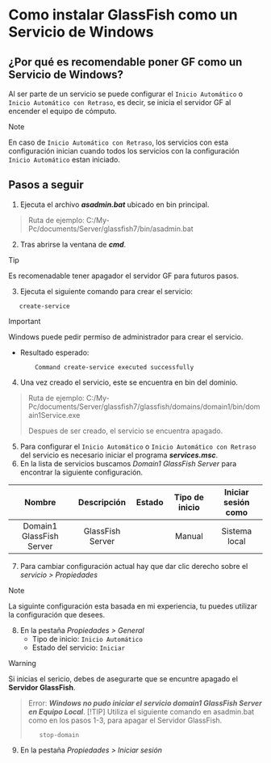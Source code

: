 # Como instalar GlassFish como un Servicio de Windows

## ¿Por qué es recomendable poner GF como un Servicio de Windows?
Al ser parte de un servicio se puede configurar el `Inicio Automático` o `Inicio Automático con Retraso`, es decir, se inicia el servidor GF al encender el equipo de cómputo. 
> [!NOTE]
> En caso de `Inicio Automático con Retraso`, los servicios con esta configuración inician cuando todos los servicios con la configuración `Inicio Automático` estan iniciado.

## Pasos a seguir
1. Ejecuta el archivo ***asadmin.bat*** ubicado en bin principal. 
> Ruta de ejemplo: C:/My-Pc/documents/Server/glassfish7/bin/asadmin.bat
2. Tras abrirse la ventana de ***cmd***.
> [!TIP]
> Es recomenadable tener apagador el servidor GF para futuros pasos.
3. Ejecuta el siguiente comando para crear el servicio:
```
   create-service
```
> [!IMPORTANT]
> Windows puede pedir permiso de administrador para crear el servicio. 
   - Resultado esperado:
     ```
         Command create-service executed successfully
     ```
4. Una vez creado el servicio, este se encuentra en bin del dominio.
> Ruta de ejemplo: C:/My-Pc/documents/Server/glassfish7/glassfish/domains/domain1/bin/domain1Service.exe
> 
> Despues de ser creado, el servicio se encuentra apagado.
5. Para configurar el `Inicio Automático` o `Inicio Automático con Retraso` del servicio es necesario iniciar el programa ***services.msc***.
6. En la lista de servicios buscamos _Domain1 GlassFish Server_ para encontrar la siguiente configuración.

| Nombre | Descripción | Estado | Tipo de inicio | Iniciar sesión como |
| :---: | :---: | :---: | :---: | :---: |
| Domain1 GlassFish Server | GlassFish Server | | Manual | Sistema local | 

7. Para cambiar configuración actual hay que dar clic derecho sobre el *servicio > Propiedades*
> [!NOTE]
> La siguinte configuración esta basada en mi experiencia, tu puedes utilizar la configuración que desees.     
8. En la pestaña *Propiedades > General*
   + Tipo de inicio: `Inicio Automático`
   + Estado del servicio: `Iniciar`
> [!WARNING]
> Si inicias el sericio, debes de asegurarte que se encuntre apagado el **Servidor GlassFish**.

> Error: ***Windows no pudo iniciar el servicio domain1 GlassFish Server en Equipo Local***.
> [!TIP]
> Utiliza el siguiente comando en asadmin.bat como en los pasos 1-3, para apagar el Servidor GlassFish.
> ```
>    stop-domain
> ```
9. En la pestaña *Propiedades > Iniciar sesión*




